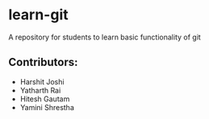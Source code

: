 # learn-git
A repository for students to learn basic functionality of git

## Contributors:

 - Harshit Joshi
 - Yatharth Rai
 - Hitesh Gautam
 - Yamini Shrestha